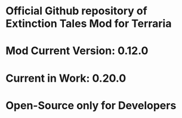 # Official Github repository of Extinction Tales Mod for Terraria
# Mod Current Version: 0.12.0
# Current in Work: 0.20.0
# Open-Source only for Developers

